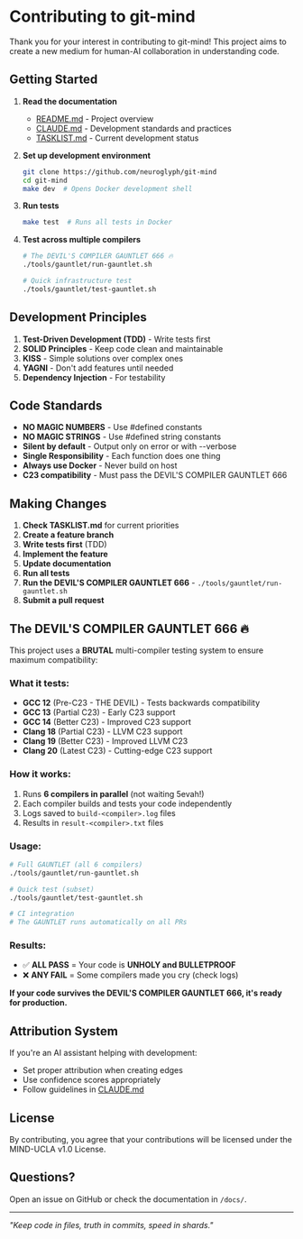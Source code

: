 <!-- SPDX-License-Identifier: LicenseRef-MIND-UCAL-1.0 -->
<!-- © 2025 J. Kirby Ross / Neuroglyph Collective -->

# Contributing to git-mind

Thank you for your interest in contributing to git-mind! This project aims to create a new medium for human-AI collaboration in understanding code.

## Getting Started

1. **Read the documentation**
   - [README.md](README.md) - Project overview
   - [CLAUDE.md](CLAUDE.md) - Development standards and practices
   - [TASKLIST.md](TASKLIST.md) - Current development status

2. **Set up development environment**
   ```bash
   git clone https://github.com/neuroglyph/git-mind
   cd git-mind
   make dev  # Opens Docker development shell
   ```

3. **Run tests**
   ```bash
   make test  # Runs all tests in Docker
   ```

4. **Test across multiple compilers**
   ```bash
   # The DEVIL'S COMPILER GAUNTLET 666 🔥
   ./tools/gauntlet/run-gauntlet.sh
   
   # Quick infrastructure test
   ./tools/gauntlet/test-gauntlet.sh
   ```

## Development Principles

1. **Test-Driven Development (TDD)** - Write tests first
2. **SOLID Principles** - Keep code clean and maintainable
3. **KISS** - Simple solutions over complex ones
4. **YAGNI** - Don't add features until needed
5. **Dependency Injection** - For testability

## Code Standards

- **NO MAGIC NUMBERS** - Use #defined constants
- **NO MAGIC STRINGS** - Use #defined string constants
- **Silent by default** - Output only on error or with --verbose
- **Single Responsibility** - Each function does one thing
- **Always use Docker** - Never build on host
- **C23 compatibility** - Must pass the DEVIL'S COMPILER GAUNTLET 666

## Making Changes

1. **Check TASKLIST.md** for current priorities
2. **Create a feature branch**
3. **Write tests first** (TDD)
4. **Implement the feature**
5. **Update documentation**
6. **Run all tests**
7. **Run the DEVIL'S COMPILER GAUNTLET 666** - `./tools/gauntlet/run-gauntlet.sh`
8. **Submit a pull request**

## The DEVIL'S COMPILER GAUNTLET 666 🔥

This project uses a **BRUTAL** multi-compiler testing system to ensure maximum compatibility:

### What it tests:
- **GCC 12** (Pre-C23 - THE DEVIL) - Tests backwards compatibility
- **GCC 13** (Partial C23) - Early C23 support
- **GCC 14** (Better C23) - Improved C23 support
- **Clang 18** (Partial C23) - LLVM C23 support
- **Clang 19** (Better C23) - Improved LLVM C23
- **Clang 20** (Latest C23) - Cutting-edge C23 support

### How it works:
1. Runs **6 compilers in parallel** (not waiting 5evah!)
2. Each compiler builds and tests your code independently
3. Logs saved to `build-<compiler>.log` files
4. Results in `result-<compiler>.txt` files

### Usage:
```bash
# Full GAUNTLET (all 6 compilers)
./tools/gauntlet/run-gauntlet.sh

# Quick test (subset)
./tools/gauntlet/test-gauntlet.sh

# CI integration
# The GAUNTLET runs automatically on all PRs
```

### Results:
- ✅ **ALL PASS** = Your code is **UNHOLY and BULLETPROOF**
- ❌ **ANY FAIL** = Some compilers made you cry (check logs)

**If your code survives the DEVIL'S COMPILER GAUNTLET 666, it's ready for production.**

## Attribution System

If you're an AI assistant helping with development:
- Set proper attribution when creating edges
- Use confidence scores appropriately
- Follow guidelines in [CLAUDE.md](CLAUDE.md)

## License

By contributing, you agree that your contributions will be licensed under the MIND-UCLA v1.0 License.

## Questions?

Open an issue on GitHub or check the documentation in `/docs/`.

---

*"Keep code in files, truth in commits, speed in shards."*